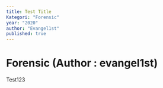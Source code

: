 ```yaml
---
title: Test Title
Kategori: "Forensic"
year: "2020"
author: "Evangel1st"
published: true
---
```


# Forensic (Author : evangel1st)

Test123